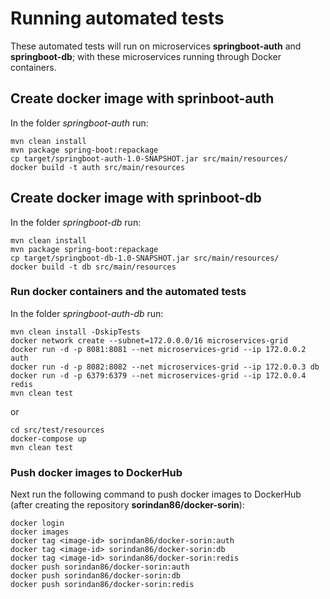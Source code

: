 # Running automated tests

These automated tests will run on microservices **springboot-auth** and **springboot-db**; with these microservices running through Docker containers.

## Create docker image with sprinboot-auth

In the folder *springboot-auth* run:
```shell script
mvn clean install
mvn package spring-boot:repackage
cp target/springboot-auth-1.0-SNAPSHOT.jar src/main/resources/
docker build -t auth src/main/resources
```

## Create docker image with sprinboot-db

In the folder *springboot-db* run:
```shell script
mvn clean install
mvn package spring-boot:repackage
cp target/springboot-db-1.0-SNAPSHOT.jar src/main/resources/
docker build -t db src/main/resources
```

### Run docker containers and the automated tests

In the folder *springboot-auth-db* run:
```shell script
mvn clean install -DskipTests
docker network create --subnet=172.0.0.0/16 microservices-grid
docker run -d -p 8081:8081 --net microservices-grid --ip 172.0.0.2 auth
docker run -d -p 8082:8082 --net microservices-grid --ip 172.0.0.3 db
docker run -d -p 6379:6379 --net microservices-grid --ip 172.0.0.4 redis
mvn clean test
```
or
```shell script
cd src/test/resources
docker-compose up
mvn clean test
```

### Push docker images to DockerHub

Next run the following command to push docker images to DockerHub (after creating the repository **sorindan86/docker-sorin**):
```shell script
docker login
docker images
docker tag <image-id> sorindan86/docker-sorin:auth
docker tag <image-id> sorindan86/docker-sorin:db
docker tag <image-id> sorindan86/docker-sorin:redis
docker push sorindan86/docker-sorin:auth
docker push sorindan86/docker-sorin:db
docker push sorindan86/docker-sorin:redis
```